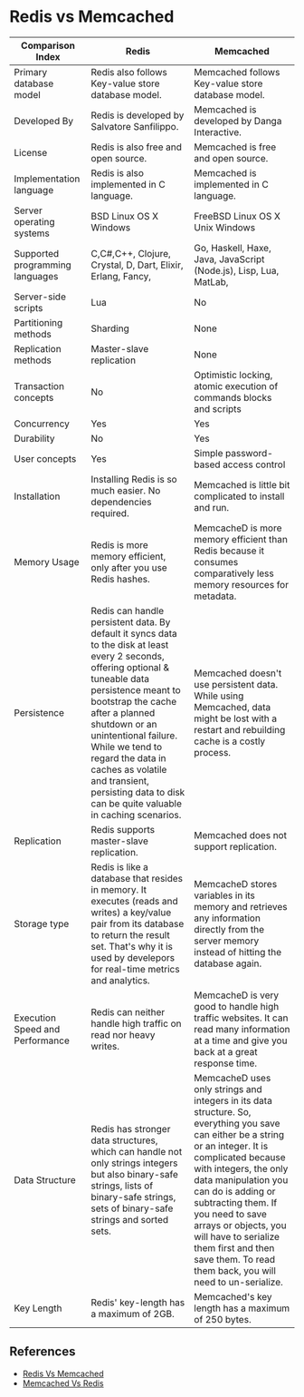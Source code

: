 # Redis vs Memcached
|    Comparison Index    | Redis |    Memcached    |
|-------------------------|-------|-----------------|
|    Primary database model    | Redis also follows Key-value store database model. |    Memcached follows Key-value store database model.    |
|    Developed By    | Redis is developed by Salvatore Sanfilippo. |    Memcached is developed by Danga Interactive.    |
|    License    | Redis is also free and open source. |    Memcached is free and open source.    |
|    Implementation language    | Redis is also implemented in C language. |    Memcached is implemented in C language.    |
|    Server operating systems    | BSD Linux OS X Windows |    FreeBSD Linux OS X Unix Windows    |
|    Supported programming languages    | C,C#,C++, Clojure, Crystal, D, Dart, Elixir, Erlang, Fancy, | Go, Haskell, Haxe, Java, JavaScript (Node.js), Lisp, Lua, MatLab, |
|    Server-side scripts    | Lua |    No    |
|    Partitioning methods    | Sharding |    None    |
|    Replication methods    | Master-slave replication |    None    |
|    Transaction concepts    |    No    |    Optimistic locking, atomic execution of commands blocks and   scripts    |
|    Concurrency    |    Yes    |    Yes    |
|    Durability    |    No    |    Yes    |
|    User concepts    |    Yes    |    Simple password-based access control    |
|    Installation    |    Installing Redis is so much easier. No dependencies required.    |    Memcached is little bit complicated to install and run.    |
|    Memory Usage    |    Redis is more memory efficient, only after you use Redis   hashes.    |    MemcacheD is more memory efficient than Redis because it   consumes comparatively less memory resources for metadata.    |
|    Persistence    |    Redis can handle persistent data. By default it syncs data to   the disk at least every 2 seconds, offering optional & tuneable data   persistence meant to bootstrap the cache after a planned shutdown or an   unintentional failure. While we tend to regard the data in caches as volatile   and transient, persisting data to disk can be quite valuable in caching   scenarios.    |    Memcached doesn't use persistent data. While using Memcached,   data might be lost with a restart and rebuilding cache is a costly process.    |
|    Replication    |    Redis supports master-slave replication.    |    Memcached does not support replication.    |
|    Storage type    |    Redis is like a database that resides in memory. It executes   (reads and writes) a key/value pair from its database to return the result   set. That's why it is used by develepors for real-time metrics and analytics.    |    MemcacheD stores variables in its memory and retrieves any   information directly from the server memory instead of hitting the database   again.    |
|    Execution Speed and Performance    |    Redis can neither handle high traffic on read nor heavy   writes.    |    MemcacheD is very good to handle high traffic websites. It can   read many information at a time and give you back at a great response time.    |
|    Data Structure    |    Redis has stronger data structures, which can handle not only   strings integers but also binary-safe strings, lists of binary-safe strings,   sets of binary-safe strings and sorted sets.    |    MemcacheD uses only strings and integers in its data   structure. So, everything you save can either be a string or an integer. It   is complicated because with integers, the only data manipulation you can do   is adding or subtracting them. If you need to save arrays or objects, you   will have to serialize them first and then save them. To read them back, you   will need to un-serialize.    |
|    Key Length    |    Redis' key-length has a maximum of 2GB.    |    Memcached's key length has a maximum of 250 bytes.    |

## References
- [Redis Vs Memcached](https://www.javatpoint.com/redis-vs-elasticsearch)
- [Memcached Vs Redis](https://www.oditeksolutions.com/memcached-vs-redis/)